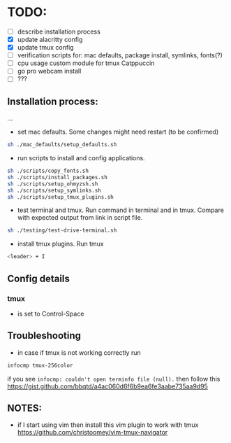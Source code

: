 # TODO:

- [ ] describe installation process
- [x] update alacritty config
- [x] update tmux config
- [ ] verification scripts for: mac defaults, package install, symlinks, fonts(?)
- [ ] cpu usage custom module for tmux Catppuccin
- [ ] go pro webcam install
- [ ] ???

## Installation process:

...

- set mac defaults. Some changes might need restart (to be confirmed)

```bash
sh ./mac_defaults/setup_defaults.sh
```

- run scripts to install and config applications.

```bash
sh ./scripts/copy_fonts.sh
sh ./scripts/install_packages.sh
sh ./scripts/setup_ohmyzsh.sh
sh ./scripts/setup_symlinks.sh
sh ./scripts/setup_tmux_plugins.sh
```

- test terminal and tmux. Run command in terminal and in tmux. Compare with expected output from link in script file.

```bash
sh ./testing/test-drive-terminal.sh
```

- install tmux plugins. Run tmux

```bash
<leader> + I
```

## Config details

### tmux

- <leader> is set to Control-Space

## Troubleshooting

- in case if tmux is not working correctly run

```bash
infocmp tmux-256color
```

if you see `infocmp: couldn't open terminfo file (null).` then follow this https://gist.github.com/bbqtd/a4ac060d6f6b9ea6fe3aabe735aa9d95

## NOTES:

- if I start using vim then install this vim plugin to work with tmux https://github.com/christoomey/vim-tmux-navigator
